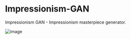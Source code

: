 # Impressionism-GAN
Impressionism GAN - Impressionism masterpiece generator.

![image](impress.png)
